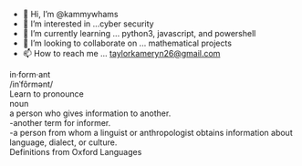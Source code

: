 - 👋 Hi, I’m @kammywhams
- 👀 I’m interested in ...cyber security
- 🌱 I’m currently learning ... python3, javascript, and powershell
- 💞️ I’m looking to collaborate on ... mathematical projects
- 📫 How to reach me ... taylorkameryn26@gmail.com

<!---
kammywhams/kammywhams is a ✨ special ✨ repository because its `README.md` (this file) appears on your GitHub profile.
You can click the Preview link to take a look at your changes.
--->

in·form·ant<br>
/inˈfôrmənt/<br>
Learn to pronounce<br>
noun<br>
a person who gives information to another.<br>
-another term for informer.<br>
-a person from whom a linguist or anthropologist obtains information about language, dialect, or culture.<br>
Definitions from Oxford Languages

